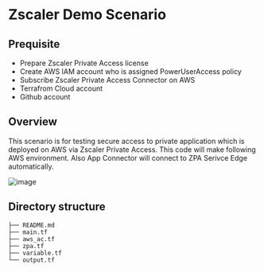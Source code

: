 # Zscaler Demo Scenario
## Prequisite
- Prepare Zscaler Private Access license
- Create AWS IAM account who is assigned PowerUserAccess policy
- Subscribe Zscaler Private Access Connector on AWS
- Terrafrom Cloud account
- Github account

## Overview
This scenario is for testing secure access to private application which is deployed on AWS via Zscaler Private Access.
This code will make following AWS environment. Also App Connector will connect to ZPA Serivce Edge automatically.  

![image](https://github.com/bisonjp/scenario01_dev/assets/39214022/b7ce6371-bbc8-476c-bc65-e3bbb16afdff)




## Directory structure
    ├── README.md
    ├── main.tf
    ├── aws_ac.tf
    ├── zpa.tf
    ├── variable.tf
    └── output.tf
